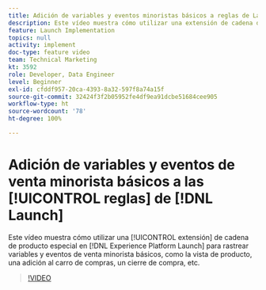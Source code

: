 ```yaml
---
title: Adición de variables y eventos minoristas básicos a reglas de Launch
description: Este vídeo muestra cómo utilizar una extensión de cadena de producto especial en Launch para rastrear variables y eventos de venta minorista básicos, como la vista de producto, una adición al carro de compras, un cierre de compra, etc.
feature: Launch Implementation
topics: null
activity: implement
doc-type: feature video
team: Technical Marketing
kt: 3592
role: Developer, Data Engineer
level: Beginner
exl-id: cfddf957-20ca-4393-8a32-597f8a74a15f
source-git-commit: 32424f3f2b05952fe4df9ea91dcbe51684cee905
workflow-type: ht
source-wordcount: '78'
ht-degree: 100%

---
```


# Adición de variables y eventos de venta minorista básicos a las [!UICONTROL reglas] de [!DNL Launch]

Este vídeo muestra cómo utilizar una [!UICONTROL extensión] de cadena de producto especial en [!DNL Experience Platform Launch] para rastrear variables y eventos de venta minorista básicos, como la vista de producto, una adición al carro de compras, un cierre de compra, etc.

>[!VIDEO](https://video.tv.adobe.com/v/28763/?quality=12)
